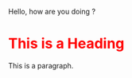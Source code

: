 Hello, how are you doing ? 

<html>
<head>
<title>Page Title</title>
</head>
<body>

<h1 style ="color : red ">This is a Heading</h1>
<p>This is a paragraph.</p>

</body>
</html>
